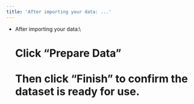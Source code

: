```yaml
---
title: 'After importing your data: ...'
---
```


*   After importing your data:\


    Click “Prepare Data”\
    \
    Then click “Finish” to confirm the dataset is ready for use.
    ============================================================
